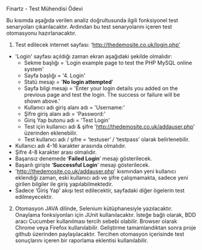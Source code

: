 Finartz - Test Mühendisi Ödevi

Bu kısımda aşağıda verilen analiz doğrultusunda ilgili fonksiyonel test senaryoları çıkarılacaktır.
Ardından bu test senaryolarını içeren test otomasyonu hazırlanacaktır.

1. Test edilecek internet sayfası: ‘http://thedemosite.co.uk/login.php’
- 'Login' sayfası açıldığı zaman ekran aşağıdaki şekilde olmalıdır:
    * Sekme başlığı = 'Login example page to test the PHP MySQL online system'
    * Sayfa başlığı = '4. Login'
    * Statü mesajı = '**No login attempted**'
    * Sayfa bilgi mesajı = 'Enter your login details you added on the previous page and
    test the login. The success or failure will be shown above.'
    * Kullanıcı adı giriş alanı adı = 'Username:'
    * Şifre giriş alanı adı = 'Password:'
    * Giriş Yap butonu adı = 'Test Login'
    - Test için kullanıcı adı & şifre 'http://thedemosite.co.uk/addauser.php' üzerinden eklenebilir.
    * Test kullanıcı adı / şifre = ‘testuser’ / ‘testpass’ olarak belirlenebilir.
- Kullanıcı adı 4-16 karakter arasında olmalıdır.
- Şifre 4-8 karakter arası olmalıdır.
- Başarısız denemede ‘**Failed Login**’ mesajı gösterilecek.
- Başarılı girişte ‘**Successful Login**’ mesajı gösterilecek.
- 'http://thedemosite.co.uk/addauser.php' kısmından yeni kullanıcı eklendiği zaman, eski
kullanıcı adı ve şifre çalışmamakta, sadece yeni girilen bilgiler ile giriş yapılabilmektedir.
- Sadece ‘Giriş Yap’ akışı test edilecektir, sayfadaki diğer ögelerin test edilmeyecektir.

2. Otomasyon JAVA dilinde, Selenium kütüphanesiyle yazılacaktır. Onaylama fonksiyonları için JUnit
kullanılacaktır. İsteğe bağlı olarak, BDD aracı Cucumber kullanılması tercih sebebi olabilir. Browser
olarak Chrome veya Firefox kullanılabilir. Geliştirme tamamlandıktan sonra proje github üzerinden
paylaşılacaktır. Tercihen otomasyon içerisinde test sonuçlarını içeren bir raporlama eklentisi
kullanılabilir.
